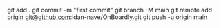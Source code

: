 git add .
git commit -m "first commit"
git branch -M main
git remote add origin git@github.com:idan-nave/OnBoardly.git
git push -u origin main
